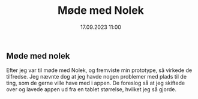 ﻿---
title: Møde med Nolek
date: 17.09.2023 11:00
categories: [Projekt]
tags: [nolek]
---
## Møde med nolek

Efter jeg var til møde med Nolek, og fremviste min prototype, så virkede de tilfredse.
Jeg nævnte dog at jeg havde nogen problemer med plads til de ting, som de gerne ville have med i appen. 
De foreslog så at jeg skiftede over og lavede appen ud fra en tablet størrelse, hvilket jeg så gjorde.
